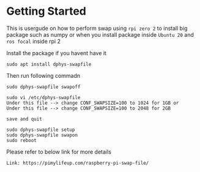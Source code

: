 # Getting Started

This is usergude on how to perform swap using `rpi zero 2` to install big package such as numpy or 
when you install package inside `Ubuntu 20` and `ros focal` inside rpi 2

Install the package if you havent have it
```
sudo apt install dphys-swapfile
```
Then run following commadn
```
sudo dphys-swapfile swapoff 

sudo vi /etc/dphys-swapfile
Under this file --> change CONF_SWAPSIZE=100 to 1024 for 1GB or 
Under this file --> change CONF_SWAPSIZE=100 to 2048 for 2GB

save and quit

sudo dphys-swapfile setup
sudo dphys-swapfile swapon
sudo reboot
```

Please refer to below link for more details
```
Link: https://pimylifeup.com/raspberry-pi-swap-file/
```
